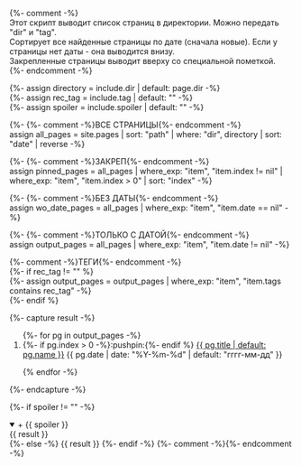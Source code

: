 {%- comment -%}  
Этот скрипт выводит список страниц в директории. Можно передать "dir" и "tag".  
Сортирует все найденные страницы по дате (сначала новые). Если у страницы нет даты - она выводится внизу.  
Закрепленные страницы выводит вверху со специальной пометкой.  
{%- endcomment -%}  

{%- assign directory = include.dir | default: page.dir -%}  
{%- assign rec_tag = include.tag | default: "" -%}  
{%- assign spoiler = include.spoiler | default: "" -%}

{%- {%- comment -%}ВСЕ СТРАНИЦЫ{%- endcomment -%}  
  assign all_pages = site.pages 
  | sort: "path" 
  | where: "dir",  directory 
  | sort: "date" 
  | reverse 
-%}  

{%- {%- comment -%}ЗАКРЕП{%- endcomment -%}  
  assign pinned_pages = all_pages 
  | where_exp: "item", "item.index != nil" 
  | where_exp: "item", "item.index > 0" 
  | sort: "index" 
-%}  

{%- {%- comment -%}БЕЗ ДАТЫ{%- endcomment -%}  
  assign wo_date_pages = all_pages 
  | where_exp: "item", "item.date == nil" 
-%}  

{%- {%- comment -%}ТОЛЬКО С ДАТОЙ{%- endcomment -%}  
  assign output_pages = all_pages 
  | where_exp: "item", "item.date != nil" 
-%} 

{%- comment -%}ТЕГИ{%- endcomment -%}  
{%- if rec_tag != "" %}  
{%- assign output_pages = output_pages | where_exp: "item", "item.tags contains rec_tag" -%}  
{%- endif %}  

{%- capture result -%}
<!-- Debug. dir: ({{ directory }}). tag: ({{ rec_tag }}), qty: ({{ output_pages.size }}) -->
<ol reversed id="navigation">
{%- for pg in output_pages -%}
<li>{%- if pg.index > 0 -%}:pushpin:{%- endif %}
<a href="{{ pg.url | prepend: site.baseurl }}">{{ pg.title | default: pg.name }}</a>
<time class="shaded">{{ pg.date | date: "%Y-%m-%d" | default: "гггг-мм-дд" }}</time></li>

{% endfor -%}
</ol>
{%- endcapture -%}

{%- if spoiler != "" -%}
<details markdown="1" open><summary markdown="0">+ {{ spoiler }}</summary>
{{ result }}
</details>
{%- else -%}
{{ result }}
{%- endif -%}
{%- comment -%}{%- endcomment -%}
